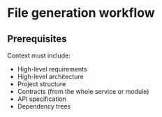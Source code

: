 # File generation workflow

## Prerequisites

Context must include:

- High-level requirements
- High-level architecture
- Project structure
- Contracts (from the whole service or module)
- API specification
- Dependency trees
